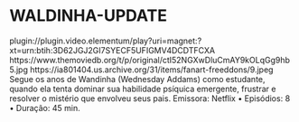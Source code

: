 # WALDINHA-UPDATE


<item>
<title>[COLOR silver][B] WALDINHA 1º TEMPORADA [/COLOR][/B][COLOR yellow]  FULL HD  [B][/COLOR][/B]</title>
<link>plugin://plugin.video.elementum/play?uri=magnet:?xt=urn:btih:3D62JGJ2GI7SYECF5UFIGMV4DCDTFCXA</link>
<thumbnail>https://www.themoviedb.org/t/p/original/ctI52NGXwDluCmAY9kOLqGg9hb5.jpg</thumbnail>
<fanart>https://ia801404.us.archive.org/31/items/fanart-freeddons/9.jpeg</fanart>
<info>Segue os anos de Wandinha (Wednesday Addams) como estudante, quando ela tenta dominar sua habilidade psíquica emergente, frustrar e resolver o mistério que envolveu seus pais. Emissora: Netflix • Episódios: 8 • Duração: 45 min.</info>
</item>

